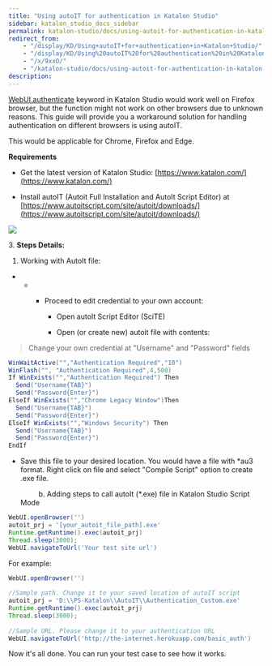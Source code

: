```yaml
---
title: "Using autoIT for authentication in Katalon Studio" 
sidebar: katalon_studio_docs_sidebar
permalink: katalon-studio/docs/using-autoit-for-authentication-in-katalon-studio.html 
redirect_from:
    - "/display/KD/Using+autoIT+for+authentication+in+Katalon+Studio/"
    - "/display/KD/Using%20autoIT%20for%20authentication%20in%20Katalon%20Studio/"
    - "/x/9xxO/"
    - "/katalon-studio/docs/using-autoit-for-authentication-in-katalon-studio/"
description: 
---
```

[WebUI.authenticate](/display/KD/%5BWebUI%5D+Authenticate) keyword in Katalon Studio would work well on Firefox browser, but the function might not work on other browsers due to unknown reasons. This guide will provide you a workaround solution for handling authentication on different browsers is using autoIT.

This would be applicable for Chrome, Firefox and Edge.

**Requirements**

*   Get the latest version of Katalon Studio: [https://www.katalon.com/](https://www.katalon.com/)
    
*   Install autoIT (Autoit Full Installation and AutoIt Script Editor) at [https://www.autoitscript.com/site/autoit/downloads/](https://www.autoitscript.com/site/autoit/downloads/)
    

![](https://github.com/katalon-studio/docs-images/raw/master/katalon-studio/docs/using-autoit-for-authentication-in-katalon-studio/wpMJM58XL4bJUF-zmJZPMKebEtKP5jEyWJJpawmha20-V2RugS)

3\. **Steps Details:**

1.  Working with AutoIt file:
    

*   *   *   Proceed to edit credential to your own account:
            
            *   Open autoIt Script Editor (SciTE)
                
            *   Open (or create new) autoit file with contents:
                

> Change your own credential at "Username" and "Password" fields

```groovy
WinWaitActive("","Authentication Required","10")
WinFlash("", "Authentication Required",4,500)
If WinExists("","Authentication Required") Then
  Send("Username{TAB}")
  Send("Password{Enter}")
ElseIf WinExists("","Chrome Legacy Window")Then
  Send("Username{TAB}")
  Send("Password{Enter}")
ElseIf WinExists("","Windows Security") Then
  Send("Username{TAB}")
  Send("Password{Enter}")
EndIf
```

*   Save this file to your desired location. You would have a file with *au3 format. Right click on file and select "Compile Script" option to create .exe file.
    
             b. Adding steps to call autoIt (*.exe) file in Katalon Studio Script Mode
    

```groovy
WebUI.openBrowser('') 
autoit_prj = '[your_autoit_file_path].exe' 
Runtime.getRuntime().exec(autoit_prj) 
Thread.sleep(3000);
WebUI.navigateToUrl('Your test site url')
```

For example:

```groovy
WebUI.openBrowser('')
 
//Sample path. Change it to your saved location of autoIT script
autoit_prj = 'D:\\PS-Katalon\\AutoIT\\Authentication_Custom.exe'
Runtime.getRuntime().exec(autoit_prj)
Thread.sleep(3000);
 
//Sample URL. Please change it to your authentication URL
WebUI.navigateToUrl('http://the-internet.herokuapp.com/basic_auth')
```

  
Now it's all done. You can run your test case to see how it works.